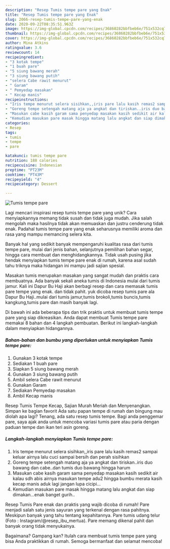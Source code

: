 ```yaml
---
description: "Resep Tumis tempe pare yang Enak"
title: "Resep Tumis tempe pare yang Enak"
slug: 2066-resep-tumis-tempe-pare-yang-enak
date: 2020-09-22T08:35:51.963Z
image: https://img-global.cpcdn.com/recipes/36860282bbfbeb6e/751x532cq70/tumis-tempe-pare-foto-resep-utama.jpg
thumbnail: https://img-global.cpcdn.com/recipes/36860282bbfbeb6e/751x532cq70/tumis-tempe-pare-foto-resep-utama.jpg
cover: https://img-global.cpcdn.com/recipes/36860282bbfbeb6e/751x532cq70/tumis-tempe-pare-foto-resep-utama.jpg
author: Mina Atkins
ratingvalue: 3.6
reviewcount: 14
recipeingredient:
- "3 kotak tempe"
- "1 buah pare"
- "5 siung bawang merah"
- "3 siung bawang putih"
- "selera Cabe rawit menurut"
- " Garam"
- " Pemyedap masakan"
- " Kecap manis"
recipeinstructions:
- "Iris tempe menurut selera sisihkan,,iris pare lalu kasih remas2 sampai keluar airnya lalu cuci sampai bersih dan perah sisihkan"
- "Goreng tempe setengah matang aja ya angkat dan tiriskan..iris duo bawang dan cabe..dan tumis duo bawang hingga harum"
- "Masukan cabe kasih garam sama penyedap masakan kasih sedikit air kalau sdh abis airnya masukan tempe adu2 hingga bumbu merata kasih kecap manis aduk lagi jangan lupa cicipi..."
- "Kemudian masukan pare masak hingga matang lalu angkat dan siap dimakan...enak banget gurih.."
categories:
- Resep
tags:
- tumis
- tempe
- pare

katakunci: tumis tempe pare 
nutrition: 188 calories
recipecuisine: Indonesian
preptime: "PT23M"
cooktime: "PT43M"
recipeyield: "4"
recipecategory: Dessert

---
```



![Tumis tempe pare](https://img-global.cpcdn.com/recipes/36860282bbfbeb6e/751x532cq70/tumis-tempe-pare-foto-resep-utama.jpg)

Lagi mencari inspirasi resep tumis tempe pare yang unik? Cara menyiapkannya memang tidak susah dan tidak juga mudah. Jika salah mengolah maka hasilnya tidak akan memuaskan dan justru cenderung tidak enak. Padahal tumis tempe pare yang enak seharusnya memiliki aroma dan rasa yang mampu memancing selera kita.

Banyak hal yang sedikit banyak mempengaruhi kualitas rasa dari tumis tempe pare, mulai dari jenis bahan, selanjutnya pemilihan bahan segar, hingga cara membuat dan menghidangkannya. Tidak usah pusing jika hendak menyiapkan tumis tempe pare enak di rumah, karena asal sudah tahu triknya maka hidangan ini mampu jadi sajian spesial.

Masakan tumis merupakan masakan yang sangat mudah dan praktis cara membuatnya. Ada banyak sekali aneka tumis di Indonesia mulai dari tumis jamur. Kali ini Dapur Bu Haji akan berbagi resep dan cara memasak tumis pare tempe yang enak. dan tidak pahit. yuk dicoba resep tumis pare ala Dapur Bu Haji..mulai dari tumis jamur,tumis brokoli,tumis buncis,tumis kangkung,tumis pare dan masih banyak lagi.


Di bawah ini ada beberapa tips dan trik praktis untuk membuat tumis tempe pare yang siap dikreasikan. Anda dapat membuat Tumis tempe pare memakai 8 bahan dan 4 langkah pembuatan. Berikut ini langkah-langkah dalam menyiapkan hidangannya.

<!--inarticleads1-->

##### Bahan-bahan dan bumbu yang diperlukan untuk menyiapkan Tumis tempe pare:

1. Gunakan 3 kotak tempe
1. Sediakan 1 buah pare
1. Siapkan 5 siung bawang merah
1. Gunakan 3 siung bawang putih
1. Ambil selera Cabe rawit menurut
1. Gunakan  Garam
1. Sediakan  Pemyedap masakan
1. Ambil  Kecap manis


Resep Tumis Tempe Kecap, Sajian Murah Meriah dan Menyenangkan. Simpan ke bagian favorit Ada satu papan tempe di rumah dan bingung mau diolah apa lagi? Tenang, ada satu resep tumis tempe. Bagi anda penggemar pare, saya ajak anda untuk mencoba variasi tumis pare atau paria dengan paduan tempe dan ikan teri asin goreng. 

<!--inarticleads2-->

##### Langkah-langkah menyiapkan Tumis tempe pare:

1. Iris tempe menurut selera sisihkan,,iris pare lalu kasih remas2 sampai keluar airnya lalu cuci sampai bersih dan perah sisihkan
1. Goreng tempe setengah matang aja ya angkat dan tiriskan..iris duo bawang dan cabe..dan tumis duo bawang hingga harum
1. Masukan cabe kasih garam sama penyedap masakan kasih sedikit air kalau sdh abis airnya masukan tempe adu2 hingga bumbu merata kasih kecap manis aduk lagi jangan lupa cicipi...
1. Kemudian masukan pare masak hingga matang lalu angkat dan siap dimakan...enak banget gurih..


Resep Tumis Pare enak dan praktis yang wajib dicoba di rumah! Pare menjadi salah satu jenis sayuran yang terkenal dengan rasa pahitnya. Meskipun banyak yang tahu tentang kepahitannya. Pare tumis udang telur (Foto : Instagram/@resep_ibu_mertua). Pare memang dikenal pahit dan banyak orang tidak menyukainya. 

Bagaimana? Gampang kan? Itulah cara membuat tumis tempe pare yang bisa Anda praktikkan di rumah. Semoga bermanfaat dan selamat mencoba!
